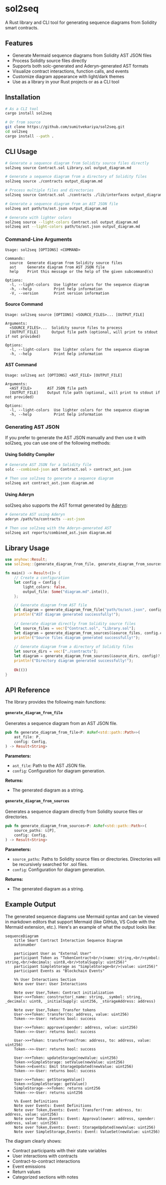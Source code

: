# sol2seq

A Rust library and CLI tool for generating sequence diagrams from Solidity smart contracts.

## Features

- Generate Mermaid sequence diagrams from Solidity AST JSON files
- Process Solidity source files directly
- Supports both solc-generated and Aderyn-generated AST formats
- Visualize contract interactions, function calls, and events
- Customize diagram appearance with light/dark themes
- Use as a library in your Rust projects or as a CLI tool

## Installation

```bash
# As a CLI tool
cargo install sol2seq

# Or from source
git clone https://github.com/sumitvekariya/sol2seq.git
cd sol2seq
cargo install --path .
```

## CLI Usage

```bash
# Generate a sequence diagram from Solidity source files directly
sol2seq source Contract.sol Library.sol output_diagram.md

# Generate a sequence diagram from a directory of Solidity files
sol2seq source ./contracts output_diagram.md

# Process multiple files and directories
sol2seq source Contract.sol ./contracts ./lib/interfaces output_diagram.md

# Generate a sequence diagram from an AST JSON file
sol2seq ast path/to/ast.json output_diagram.md

# Generate with lighter colors
sol2seq source --light-colors Contract.sol output_diagram.md
sol2seq ast --light-colors path/to/ast.json output_diagram.md
```

### Command-Line Arguments

```
Usage: sol2seq [OPTIONS] <COMMAND>

Commands:
  source  Generate diagram from Solidity source files
  ast     Generate diagram from AST JSON file
  help    Print this message or the help of the given subcommand(s)

Options:
  -l, --light-colors  Use lighter colors for the sequence diagram
  -h, --help          Print help information
  -V, --version       Print version information
```

#### Source Command

```
Usage: sol2seq source [OPTIONS] <SOURCE_FILES>... [OUTPUT_FILE]

Arguments:
  <SOURCE_FILES>...  Solidity source files to process
  [OUTPUT_FILE]      Output file path (optional, will print to stdout if not provided)

Options:
  -l, --light-colors  Use lighter colors for the sequence diagram
  -h, --help          Print help information
```

#### AST Command

```
Usage: sol2seq ast [OPTIONS] <AST_FILE> [OUTPUT_FILE]

Arguments:
  <AST_FILE>       AST JSON file path
  [OUTPUT_FILE]    Output file path (optional, will print to stdout if not provided)

Options:
  -l, --light-colors  Use lighter colors for the sequence diagram
  -h, --help          Print help information
```

### Generating AST JSON

If you prefer to generate the AST JSON manually and then use it with sol2seq, you can use one of the following methods:

#### Using Solidity Compiler

```bash
# Generate AST JSON for a Solidity file
solc --combined-json ast Contract.sol > contract_ast.json

# Then use sol2seq to generate a sequence diagram
sol2seq ast contract_ast.json diagram.md
```

#### Using Aderyn

sol2seq also supports the AST format generated by [Aderyn](https://github.com/cyfrin/aderyn):

```bash
# Generate AST using Aderyn
aderyn /path/to/contracts --ast-json

# Then use sol2seq with the Aderyn-generated AST
sol2seq ast reports/combined_ast.json diagram.md
```

## Library Usage

```rust
use anyhow::Result;
use sol2seq::{generate_diagram_from_file, generate_diagram_from_sources, Config};

fn main() -> Result<()> {
    // Create a configuration
    let config = Config {
        light_colors: false,
        output_file: Some("diagram.md".into()),
    };

    // Generate diagram from AST file
    let diagram = generate_diagram_from_file("path/to/ast.json", config.clone())?;
    println!("AST diagram generated successfully!");
    
    // Generate diagram directly from Solidity source files
    let source_files = vec!["Contract.sol", "Library.sol"];
    let diagram = generate_diagram_from_sources(&source_files, config.clone())?;
    println!("Source files diagram generated successfully!");
    
    // Generate diagram from a directory of Solidity files
    let source_dirs = vec!["./contracts"];
    let diagram = generate_diagram_from_sources(&source_dirs, config)?;
    println!("Directory diagram generated successfully!");
    
    Ok(())
}
```

## API Reference

The library provides the following main functions:

#### `generate_diagram_from_file`

Generates a sequence diagram from an AST JSON file.

```rust
pub fn generate_diagram_from_file<P: AsRef<std::path::Path>>(
    ast_file: P,
    config: Config,
) -> Result<String>
```

**Parameters:**
- `ast_file`: Path to the AST JSON file.
- `config`: Configuration for diagram generation.

**Returns:**
- The generated diagram as a string.

#### `generate_diagram_from_sources`

Generates a sequence diagram directly from Solidity source files or directories.

```rust
pub fn generate_diagram_from_sources<P: AsRef<std::path::Path>>(
    source_paths: &[P],
    config: Config,
) -> Result<String>
```

**Parameters:**
- `source_paths`: Paths to Solidity source files or directories. Directories will be recursively searched for .sol files.
- `config`: Configuration for diagram generation.

**Returns:**
- The generated diagram as a string.

## Example Output

The generated sequence diagrams use Mermaid syntax and can be viewed in markdown editors that support Mermaid (like GitHub, VS Code with the Mermaid extension, etc.). Here's an example of what the output looks like:

```mermaid
sequenceDiagram
    title Smart Contract Interaction Sequence Diagram
    autonumber
    
    participant User as "External User"
    participant Token as "TokenContract<br/>(name: string,<br/>symbol: string,<br/>decimals: uint8,<br/>totalSupply: uint256)"
    participant SimpleStorage as "SimpleStorage<br/>(value: uint256)"
    participant Events as "Blockchain Events"
    
    %% User Interactions Section
    Note over User: User Interactions
    
    Note over User,Token: Contract initialization
    User->>+Token: constructor(_name: string, _symbol: string, _decimals: uint8, _initialSupply: uint256, _storageAddress: address)
    
    Note over User,Token: Transfer tokens
    User->>+Token: transfer(to: address, value: uint256)
    Token-->>-User: returns bool: success
    
    User->>+Token: approve(spender: address, value: uint256)
    Token-->>-User: returns bool: success
    
    User->>+Token: transferFrom(from: address, to: address, value: uint256)
    Token-->>-User: returns bool: success
    
    User->>+Token: updateStorage(newValue: uint256)
    Token->>SimpleStorage: setValue(newValue: uint256)
    Token->>Events: Emit StorageUpdated(newValue: uint256)
    Token-->>-User: returns bool: success
    
    User->>+Token: getStorageValue()
    Token->>SimpleStorage: getValue()
    SimpleStorage-->>Token: returns uint256
    Token-->>-User: returns uint256
    
    %% Event Definitions
    Note over Events: Event Definitions
    Note over Token,Events: Event: Transfer(from: address, to: address, value: uint256)
    Note over Token,Events: Event: Approval(owner: address, spender: address, value: uint256)
    Note over Token,Events: Event: StorageUpdated(newValue: uint256)
    Note over SimpleStorage,Events: Event: ValueSet(newValue: uint256)
```

The diagram clearly shows:
- Contract participants with their state variables
- User interactions with contracts
- Contract-to-contract interactions
- Event emissions
- Return values
- Categorized sections with notes